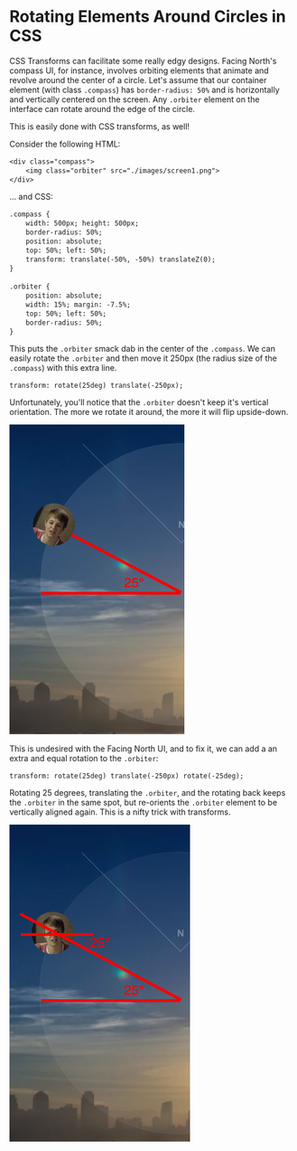 # Rotating Elements Around Circles in CSS

CSS Transforms can facilitate some really edgy designs. Facing North's compass UI, for instance, involves orbiting elements that animate and revolve around the center of a circle. Let's assume that our container element (with class `.compass`) has `border-radius: 50%` and is horizontally and vertically centered on the screen. Any `.orbiter` element on the interface can rotate around the edge of the circle.

This is easily done with CSS transforms, as well!

Consider the following HTML:

```
<div class="compass">
    <img class="orbiter" src="./images/screen1.png">
</div>
```

... and CSS:

```
.compass {
    width: 500px; height: 500px;
    border-radius: 50%;
    position: absolute;
    top: 50%; left: 50%;
    transform: translate(-50%, -50%) translateZ(0);
}

.orbiter {
    position: absolute;
    width: 15%; margin: -7.5%;
    top: 50%; left: 50%;
    border-radius: 50%;
}
```

This puts the `.orbiter` smack dab in the center of the `.compass`. We can easily rotate the `.orbiter` and then move it 250px (the radius size of the `.compass`) with this extra line.

```
transform: rotate(25deg) translate(-250px);
```

Unfortunately, you'll notice that the `.orbiter` doesn't keep it's vertical orientation. The more we rotate it around, the more it will flip upside-down.

![The `.orbiter` is positioned along the circumference of the compass UI, but is not "upright"](./boxout2-1.png)

This is undesired with the Facing North UI, and to fix it, we can add a an extra and equal rotation to the `.orbiter`:

```
transform: rotate(25deg) translate(-250px) rotate(-25deg);
```

Rotating 25 degrees, translating the `.orbiter`, and the rotating back keeps the `.orbiter` in the same spot, but re-orients the `.orbiter` element to be vertically aligned again. This is a nifty trick with transforms.

![The `.orbiter` is positioned along the circumference of the compass UI, and it is "upright"](./boxout2-2.png)
